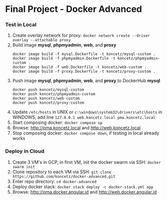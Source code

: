 # Final Project - Docker Advanced

### **Test in Local**

1) Create overlay network for proxy:
   `docker network create --driver overlay --attachable proxy`
2) Build image **mysql**, **phpmyadmin**, **web**, and **proxy**
   ```
   docker image build -f mysql.Dockerfile -t koncetz/mysql-custom .
   docker image build -f phpmyadmin.Dockerfile -t koncetz/phpmyadmin-custom .
   docker image build -f web.Dockerfile -t koncetz/web-custom .
   docker image build -f proxy.Dockerfile -t koncetz/proxy-custom .
   ```
3) Push image **mysql**, **phpmyadmin**, **web**, and **proxy** to DockerHub
   **mysql**
   ```
   docker push koncetz/mysql-custom
   docker push koncetz/phpmyadmin-custom
   docker push koncetz/web-custom
   docker push koncetz/proxy-custom
   ```
4) Update `/etc/hosts` in UNIX or `c:\windows\system32\drivers\etc\hosts` in WINDOWS, add line `127.0.0.1 web.koncetz.local pma.koncetz.local`
5) Start composing docker: `docker compose up`
6) Browse: http://pma.koncetz.local and http://web.koncetz.local
7) Stop composing docker: `docker compose down`, if testing in local already works

### **Deploy in Cloud**

1) Create 3 VM's in GCP, in first VM, init the docker swarm via SSH:
   `docker swarm init`
2) Clone repository to each VM via SSH:
   `git clone https://github.com/koncetz/docker-advanced.git`
3) Enter repo directory:
   `cd docker-advanced`
4) Deploy docker stack:
   `docker stack deploy -c docker-stack.yml app`
5) Browse: http://pma.docker.angular.id and http://web.docker.angular.id
